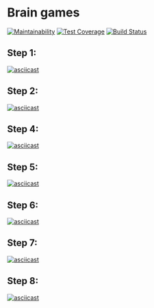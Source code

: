 Brain games
===========

[![Maintainability](https://api.codeclimate.com/v1/badges/1ae4272d6d265319b593/maintainability)](https://codeclimate.com/github/fidilly/project-lvl1-s470/maintainability) [![Test Coverage](https://api.codeclimate.com/v1/badges/1ae4272d6d265319b593/test_coverage)](https://codeclimate.com/github/fidilly/project-lvl1-s470/test_coverage) [![Build Status](https://travis-ci.org/fidilly/project-lvl1-s470.svg?branch=master)](https://travis-ci.org/fidilly/project-lvl1-s470)

Step 1:
--------
[![asciicast](https://asciinema.org/a/238143.svg)](https://asciinema.org/a/238143)

Step 2:
--------
[![asciicast](https://asciinema.org/a/238402.svg)](https://asciinema.org/a/238402)

Step 4:
--------
[![asciicast](https://asciinema.org/a/238458.svg)](https://asciinema.org/a/238458)

Step 5:
-------
[![asciicast](https://asciinema.org/a/238705.svg)](https://asciinema.org/a/238705)

Step 6:
-------
[![asciicast](https://asciinema.org/a/238884.svg)](https://asciinema.org/a/238884)

Step 7:
-------
[![asciicast](https://asciinema.org/a/238898.svg)](https://asciinema.org/a/238898)

Step 8:
-------
[![asciicast](https://asciinema.org/a/239093.svg)](https://asciinema.org/a/239093)
